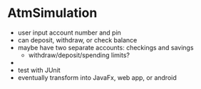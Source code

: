 # AtmSimulation

- user input account number and pin 
- can deposit, withdraw, or check balance
- maybe have two separate accounts: checkings and savings 
    - withdraw/deposit/spending limits?
- 
- test with JUnit
- eventually transform into JavaFx, web app, or android
